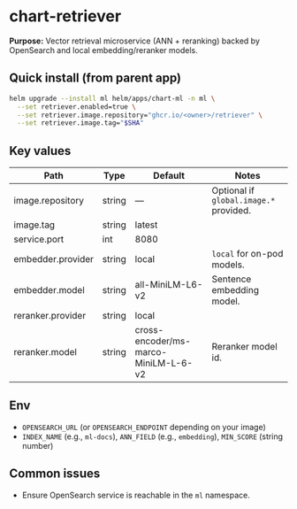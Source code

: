 # chart-retriever

**Purpose:** Vector retrieval microservice (ANN + reranking) backed by OpenSearch and local embedding/reranker models.

## Quick install (from parent app)
```bash
helm upgrade --install ml helm/apps/chart-ml -n ml \
  --set retriever.enabled=true \
  --set retriever.image.repository="ghcr.io/<owner>/retriever" \
  --set retriever.image.tag="$SHA"
```

## Key values
| Path | Type | Default | Notes |
|------|------|---------|------|
| image.repository    | string | — | Optional if `global.image.*` provided. |
| image.tag           | string | latest |  |
| service.port        | int    | 8080 |  |
| embedder.provider   | string | local | `local` for on-pod models. |
| embedder.model      | string | all-MiniLM-L6-v2 | Sentence embedding model. |
| reranker.provider   | string | local |  |
| reranker.model      | string | cross-encoder/ms-marco-MiniLM-L-6-v2 | Reranker model id. |

## Env
- `OPENSEARCH_URL` (or `OPENSEARCH_ENDPOINT` depending on your image)  
- `INDEX_NAME` (e.g., `ml-docs`), `ANN_FIELD` (e.g., `embedding`), `MIN_SCORE` (string number)

## Common issues
- Ensure OpenSearch service is reachable in the `ml` namespace.
